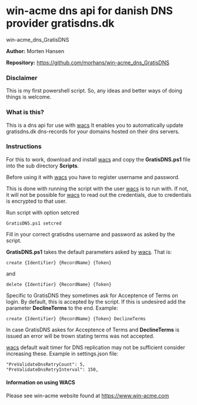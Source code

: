 # win-acme dns api for danish DNS provider gratisdns.dk
win-acme_dns_GratisDNS

**Author:** Morten Hansen

**Repository:** https://github.com/morhans/win-acme_dns_GratisDNS

### Disclaimer

This is my first powershell script. So, any ideas and better ways of doing things is welcome.

### What is this?

This is a dns api for use with [wacs](https://win-acme.com)
It enables you to automatically update gratisdns.dk dns-records for
your domains hosted on their dns servers.


### Instructions

For this to work, download and install [wacs](https://win-acme.com) and copy the
**GratisDNS.ps1** file into the sub directory **Scripts**. 

Before using it with [wacs](https://win-acme.com) you have to register username and password.

This is done with running the script with the user [wacs](https://win-acme.com) is to run with.
If not, it will not be possible for [wacs](https://win-acme.com) to read out the credentials, due to credentials is encrypted to that user.

Run script with option setcred 

`GratisDNS.ps1 setcred`

Fill in your correct gratisdns username and password as asked by the script.

**GratisDNS.ps1** takes the default parameters asked by [wacs](https://www.win-acme.com/reference/plugins/validation/dns/script). That is:

`create {Identifier} {RecordName} {Token}` 

and

`delete {Identifier} {RecordName} {Token}`

Specific to GratisDNS they sometimes ask for Acceptence of Terms on login.
By default, this is accepted by the script. If this is undesired add the parameter **DeclineTerms** to the end.
Example:

`create {Identifier} {RecordName} {Token} DeclineTerms`

In case GratisDNS askes for Acceptence of Terms and **DeclineTerms** is issued an error will be trown stating terms was not accepted.

[wacs](https://www.win-acme.com/reference/settings) default wait timer for DNS replication may not be sufficient consider increasing these.
Example in settings.json file: 

    "PreValidateDnsRetryCount": 5,
    "PreValidateDnsRetryInterval": 150,

#### Information on using WACS

Please see win-acme website found at https://www.win-acme.com
 

